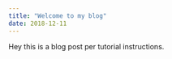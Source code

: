 ```yaml
---
title: "Welcome to my blog"
date: 2018-12-11
---
```


Hey this is a blog post per tutorial instructions.
